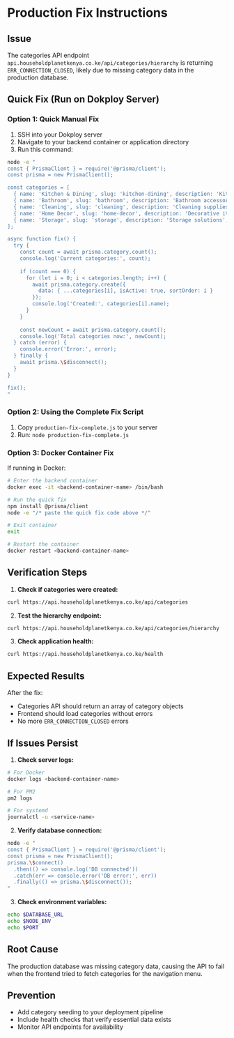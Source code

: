 # Production Fix Instructions

## Issue
The categories API endpoint `api.householdplanetkenya.co.ke/api/categories/hierarchy` is returning `ERR_CONNECTION_CLOSED`, likely due to missing category data in the production database.

## Quick Fix (Run on Dokploy Server)

### Option 1: Quick Manual Fix
1. SSH into your Dokploy server
2. Navigate to your backend container or application directory
3. Run this command:

```bash
node -e "
const { PrismaClient } = require('@prisma/client');
const prisma = new PrismaClient();

const categories = [
  { name: 'Kitchen & Dining', slug: 'kitchen-dining', description: 'Kitchen essentials', image: '/images/categories/kitchen.svg' },
  { name: 'Bathroom', slug: 'bathroom', description: 'Bathroom accessories', image: '/images/categories/bathroom.svg' },
  { name: 'Cleaning', slug: 'cleaning', description: 'Cleaning supplies', image: '/images/categories/cleaning.svg' },
  { name: 'Home Decor', slug: 'home-decor', description: 'Decorative items', image: '/images/categories/decor.svg' },
  { name: 'Storage', slug: 'storage', description: 'Storage solutions', image: '/images/categories/storage.svg' }
];

async function fix() {
  try {
    const count = await prisma.category.count();
    console.log('Current categories:', count);
    
    if (count === 0) {
      for (let i = 0; i < categories.length; i++) {
        await prisma.category.create({
          data: { ...categories[i], isActive: true, sortOrder: i }
        });
        console.log('Created:', categories[i].name);
      }
    }
    
    const newCount = await prisma.category.count();
    console.log('Total categories now:', newCount);
  } catch (error) {
    console.error('Error:', error);
  } finally {
    await prisma.\$disconnect();
  }
}

fix();
"
```

### Option 2: Using the Complete Fix Script
1. Copy `production-fix-complete.js` to your server
2. Run: `node production-fix-complete.js`

### Option 3: Docker Container Fix
If running in Docker:

```bash
# Enter the backend container
docker exec -it <backend-container-name> /bin/bash

# Run the quick fix
npm install @prisma/client
node -e "/* paste the quick fix code above */"

# Exit container
exit

# Restart the container
docker restart <backend-container-name>
```

## Verification Steps

1. **Check if categories were created:**
```bash
curl https://api.householdplanetkenya.co.ke/api/categories
```

2. **Test the hierarchy endpoint:**
```bash
curl https://api.householdplanetkenya.co.ke/api/categories/hierarchy
```

3. **Check application health:**
```bash
curl https://api.householdplanetkenya.co.ke/health
```

## Expected Results

After the fix:
- Categories API should return an array of category objects
- Frontend should load categories without errors
- No more `ERR_CONNECTION_CLOSED` errors

## If Issues Persist

1. **Check server logs:**
```bash
# For Docker
docker logs <backend-container-name>

# For PM2
pm2 logs

# For systemd
journalctl -u <service-name>
```

2. **Verify database connection:**
```bash
node -e "
const { PrismaClient } = require('@prisma/client');
const prisma = new PrismaClient();
prisma.\$connect()
  .then(() => console.log('DB connected'))
  .catch(err => console.error('DB error:', err))
  .finally(() => prisma.\$disconnect());
"
```

3. **Check environment variables:**
```bash
echo $DATABASE_URL
echo $NODE_ENV
echo $PORT
```

## Root Cause
The production database was missing category data, causing the API to fail when the frontend tried to fetch categories for the navigation menu.

## Prevention
- Add category seeding to your deployment pipeline
- Include health checks that verify essential data exists
- Monitor API endpoints for availability